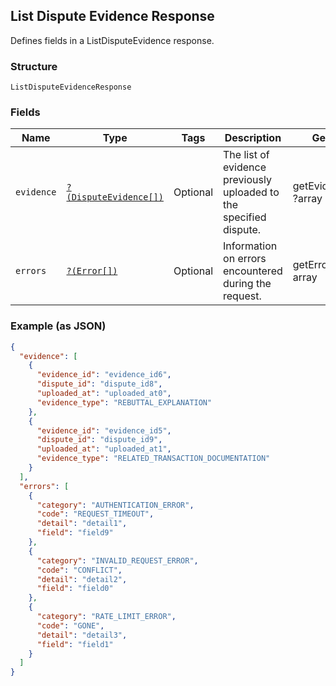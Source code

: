 ## List Dispute Evidence Response

Defines fields in a ListDisputeEvidence response.

### Structure

`ListDisputeEvidenceResponse`

### Fields

| Name | Type | Tags | Description | Getter | Setter |
|  --- | --- | --- | --- | --- | --- |
| `evidence` | [`?(DisputeEvidence[])`](/doc/models/dispute-evidence.md) | Optional | The list of evidence previously uploaded to the specified dispute. | getEvidence(): ?array | setEvidence(?array evidence): void |
| `errors` | [`?(Error[])`](/doc/models/error.md) | Optional | Information on errors encountered during the request. | getErrors(): ?array | setErrors(?array errors): void |

### Example (as JSON)

```json
{
  "evidence": [
    {
      "evidence_id": "evidence_id6",
      "dispute_id": "dispute_id8",
      "uploaded_at": "uploaded_at0",
      "evidence_type": "REBUTTAL_EXPLANATION"
    },
    {
      "evidence_id": "evidence_id5",
      "dispute_id": "dispute_id9",
      "uploaded_at": "uploaded_at1",
      "evidence_type": "RELATED_TRANSACTION_DOCUMENTATION"
    }
  ],
  "errors": [
    {
      "category": "AUTHENTICATION_ERROR",
      "code": "REQUEST_TIMEOUT",
      "detail": "detail1",
      "field": "field9"
    },
    {
      "category": "INVALID_REQUEST_ERROR",
      "code": "CONFLICT",
      "detail": "detail2",
      "field": "field0"
    },
    {
      "category": "RATE_LIMIT_ERROR",
      "code": "GONE",
      "detail": "detail3",
      "field": "field1"
    }
  ]
}
```

